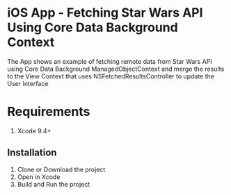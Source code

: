 # iOS App - Fetching Star Wars API Using Core Data Background Context
The App shows an example of fetching remote data from Star Wars API using Core Data Background ManagedObjectContext and merge the results to the View Context that uses NSFetchedResultsController to update the User Interface

# Requirements
1. Xcode 9.4+

## Installation
1. Clone or Download the project
2. Open in Xcode
3. Build and Run the project